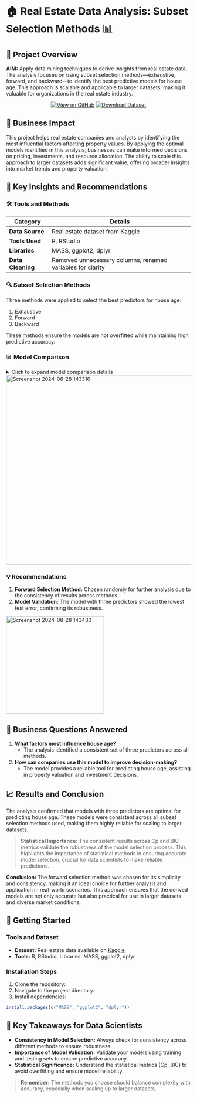 # 🏠 Real Estate Data Analysis: Subset Selection Methods 📊

## 🎯 Project Overview

**AIM:** Apply data mining techniques to derive insights from real estate data. The analysis focuses on using subset selection methods—exhaustive, forward, and backward—to identify the best predictive models for house age. This approach is scalable and applicable to larger datasets, making it valuable for organizations in the real estate industry.

<div align="center">

[![View on GitHub](https://img.shields.io/badge/View%20on-GitHub-blue?style=for-the-badge&logo=github)](https://github.com/devarchanadev/Statistical-Data-Mining-on-Real-Estate)
[![Download Dataset](https://img.shields.io/badge/Download-Dataset-green?style=for-the-badge&logo=kaggle)](https://www.kaggle.com/)

</div>

## 💼 Business Impact

This project helps real estate companies and analysts by identifying the most influential factors affecting property values. By applying the optimal models identified in this analysis, businesses can make informed decisions on pricing, investments, and resource allocation. The ability to scale this approach to larger datasets adds significant value, offering broader insights into market trends and property valuation.

## 🔑 Key Insights and Recommendations

### 🛠️ Tools and Methods

| Category | Details |
|----------|---------|
| **Data Source** | Real estate dataset from [Kaggle](https://www.kaggle.com/) |
| **Tools Used** | R, RStudio |
| **Libraries** | MASS, ggplot2, dplyr |
| **Data Cleaning** | Removed unnecessary columns, renamed variables for clarity |

### 🔍 Subset Selection Methods

Three methods were applied to select the best predictors for house age:
1. Exhaustive
2. Forward
3. Backward

These methods ensure the models are not overfitted while maintaining high predictive accuracy.

### 📊 Model Comparison

<details>
<summary>Click to expand model comparison details</summary>

#### Metrics Used:
- **Mallows' Cp:** Balances bias and variance.
- **Bayesian Information Criterion (BIC):** Penalizes models with more parameters to avoid overfitting.

#### Findings:
The Cp and BIC metrics consistently indicated that models with three predictors were optimal across all methods.

</details>

<img width="517" alt="Screenshot 2024-08-28 143316" src="https://github.com/user-attachments/assets/b9814e2f-58db-4c2b-a8c3-66dce2776f8f">


### 💡 Recommendations

1. **Forward Selection Method:** Chosen randomly for further analysis due to the consistency of results across methods.
2. **Model Validation:** The model with three predictors showed the lowest test error, confirming its robustness.

<img width="267" alt="Screenshot 2024-08-28 143430" src="https://github.com/user-attachments/assets/162765e2-0b1e-4416-8805-81b0fbe301e1">


## 🤔 Business Questions Answered

1. **What factors most influence house age?**
   - The analysis identified a consistent set of three predictors across all methods.
2. **How can companies use this model to improve decision-making?**
   - The model provides a reliable tool for predicting house age, assisting in property valuation and investment decisions.

## 📈 Results and Conclusion

The analysis confirmed that models with three predictors are optimal for predicting house age. These models were consistent across all subset selection methods used, making them highly reliable for scaling to larger datasets.

> **Statistical Importance:** The consistent results across Cp and BIC metrics validate the robustness of the model selection process. This highlights the importance of statistical methods in ensuring accurate model selection, crucial for data scientists to make reliable predictions.

**Conclusion:** The forward selection method was chosen for its simplicity and consistency, making it an ideal choice for further analysis and application in real-world scenarios. This approach ensures that the derived models are not only accurate but also practical for use in larger datasets and diverse market conditions.

## 🚀 Getting Started

### Tools and Dataset

- **Dataset:** Real estate data available on [Kaggle](https://www.kaggle.com/)
- **Tools:** R, RStudio, Libraries: MASS, ggplot2, dplyr

### Installation Steps

1. Clone the repository:
2. Navigate to the project directory:
3. Install dependencies:
```R
install.packages(c("MASS", "ggplot2", "dplyr"))
```
## 🧠 Key Takeaways for Data Scientists

- **Consistency in Model Selection:** Always check for consistency across different methods to ensure robustness.
- **Importance of Model Validation:** Validate your models using training and testing sets to ensure predictive accuracy.
- **Statistical Significance:** Understand the statistical metrics (Cp, BIC) to avoid overfitting and ensure model reliability.

> **Remember:** The methods you choose should balance complexity with accuracy, especially when scaling up to larger datasets.
